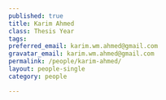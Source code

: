 ```yaml
---
published: true
title: Karim Ahmed
class: Thesis Year
tags:
preferred_email: karim.wm.ahmed@gmail.com
gravatar_email: karim.wm.ahmed@gmail.com
permalink: /people/karim-ahmed/
layout: people-single
category: people

---
```

